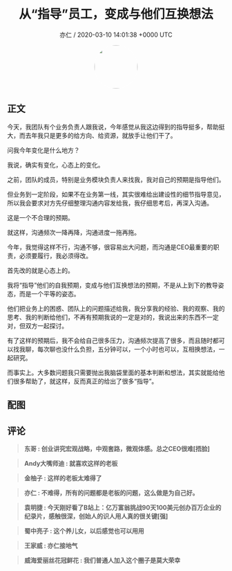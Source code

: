 <h1 align="center">从“指导”员工，变成与他们互换想法</h1>
<p align="center">
    <a>亦仁 / 2020-03-10 14:01:38 &#43;0000 UTC</a>
</p>

<div align="center">
    <img src="https://images.zsxq.com/Fn3NQqCN8nuGF86yZPXSbEsl0mb3?e=1590940799&amp;token=kIxbL07-8jAj8w1n4s9zv64FuZZNEATmlU_Vm6zD:pfbNc8W3hS0oYG_hyXXh_rHMHuc=" width="100" height="100" style="border:1px solid;border-radius:50%; color:#ffffff"/>
</div>

## 正文

<div>
今天，我团队有个业务负责人跟我说，今年感觉从我这边得到的指导挺多，帮助挺大，而去年我只是更多的给方向、给资源，就放手让他们干了。

问我今年变化是什么地方？

我说，确实有变化，心态上的变化。

之前，团队的成员，特别是业务模块负责人来找我，我对自己的预期是指导他们。

但业务到一定阶段，如果不在业务第一线，其实很难给出建设性的细节指导意见，所以我会要求对方先仔细整理沟通内容发给我，我仔细思考后，再深入沟通。

这是一个不合理的预期。

就这样，沟通频次一降再降，沟通进度一拖再拖。

今年，我觉得这样不行，沟通不够，很容易出大问题，而沟通是CEO最重要的职责，必须要履行，我必须得改。

首先改的就是心态上的。

我将“指导”他们的自我预期，变成与他们互换想法的预期，不是从上到下的教导姿态，而是一个平等的姿态。

他们把业务上的困惑、团队上的问题描述给我，我分享我的经验、我的观察、我的思考、我的判断给他们，不再有预期我说的一定是对的，我说出来的东西不一定对，但双方一起探讨。

有了这样的预期后，我不会给自己很多压力，沟通频次提高了很多，而且随时都可以找我聊，每次聊也没什么负担，五分钟可以，一个小时也可以，互相换想法，一起研究。

而事实上。大多数问题我只需要抛出我脑袋里面的基本判断和想法，其实就能给他们很多帮助了，就这样，反而真正的给出了很多“指导”。
</div>

## 配图
<div class="image" align="center">

</div>

## 评论

<div align="left">
<div>

<blockquote >
<span> <strong>东哥 : 创业讲究宏观战略，中观套路，微观体感。总之CEO很难[捂脸] </strong></span>
</blockquote>

<blockquote >
<span> <strong>Andy大嘴师迪 : 就喜欢这样的老板 </strong></span>
</blockquote>

<blockquote >
<span> <strong>金柚子 : 这样的老板太难得了 </strong></span>
</blockquote>

<blockquote >
<span> <strong>亦仁 : 不难得，所有的问题都是老板的问题，这么做是为自己好。 </strong></span>
</blockquote>

<blockquote >
<span> <strong>袁明捷 : 今天刚好看了B站上：亿万富翁挑战90天100美元创办百万企业的纪录片，感触很深，创始人的识人用人真的很关键[强] </strong></span>
</blockquote>

<blockquote >
<span> <strong>蜀中亮子 : 这个养儿女，以后感觉也可以用用 </strong></span>
</blockquote>

<blockquote >
<span> <strong>王家威 : 亦仁接地气 </strong></span>
</blockquote>

<blockquote >
<span> <strong>威海爱丽丝花冠鲜花 : 我们普通人加入这个圈子是莫大荣幸 </strong></span>
</blockquote>

</div>
</div>